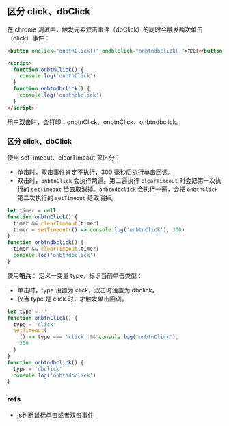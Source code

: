 ## 区分 click、dbClick
在 chrome 测试中，触发元素双击事件（dbClick）的同时会触发两次单击（click）事件：

``` html
<button onclick="onbtnClick()" ondblclick="onbtndbclick()">按钮</button>

<script>
  function onbtnClick() {
    console.log('onbtnClick')
  }
  function onbtndbclick() {
    console.log('onbtndbclick')
  }
</script>
```

用户双击时，会打印：onbtnClick、onbtnClick、onbtndbclick。

### 区分 click、dbClick
使用 setTimeout、clearTimeout 来区分：
- 单击时，双击事件肯定不执行，300 毫秒后执行单击回调。
- 双击时，`onbtnClick` 会执行两遍。第二遍执行 `clearTimeout` 时会把第一次执行的 `setTimeout` 给去取消掉。`onbtndbclick` 会执行一遍，会把 `onbtnClick` 第二次执行的 `setTimeout` 给取消掉。

``` js
let timer = null
function onbtnClick() {
  timer && clearTimeout(timer)
  timer = setTimeout(() => console.log('onbtnClick'), 300)
}
function onbtndbclick() {
  timer && clearTimeout(timer)
  console.log('onbtndbclick')
}
```

使用**哨兵**：
定义一变量 type，标识当前单击类型：
- 单击时，type 设置为 click，双击时设置为 dbclick。
- 仅当 type 是 click 时，才触发单击回调。

``` js
let type = ''
function onbtnClick() {
  type = 'click'
  setTimeout(
    () => type === 'click' && console.log('onbtnClick'), 
    300
  )
}
function onbtndbclick() {
  type = 'dbclick'
  console.log('onbtndbclick')
}
```

### refs
- [js判断鼠标单击或者双击事件](https://blog.csdn.net/shenmill/article/details/56565086)
